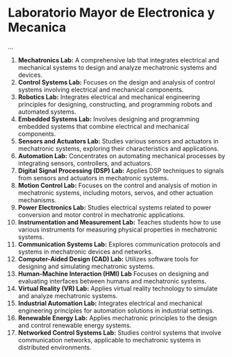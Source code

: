 # Laboratorio Mayor de Electronica y Mecanica

…

1. **Mechatronics Lab:** A comprehensive lab that integrates electrical and mechanical systems to design and analyze mechatronic systems and devices.
2. **Control Systems Lab:** Focuses on the design and analysis of control systems involving electrical and mechanical components.
3. **Robotics Lab:** Integrates electrical and mechanical engineering principles for designing, constructing, and programming robots and automated systems.
4. **Embedded Systems Lab:** Involves designing and programming embedded systems that combine electrical and mechanical components.
5. **Sensors and Actuators Lab:** Studies various sensors and actuators in mechatronic systems, exploring their characteristics and applications.
6. **Automation Lab:** Concentrates on automating mechanical processes by integrating sensors, controllers, and actuators.
7. **Digital Signal Processing (DSP) Lab:** Applies DSP techniques to signals from sensors and actuators in mechatronic systems.
8. **Motion Control Lab:** Focuses on the control and analysis of motion in mechatronic systems, including motors, servos, and other actuation mechanisms.
9. **Power Electronics Lab:** Studies electrical systems related to power conversion and motor control in mechatronic applications.
10. **Instrumentation and Measurement Lab:** Teaches students how to use various instruments for measuring physical properties in mechatronic systems.
11. **Communication Systems Lab:** Explores communication protocols and systems in mechatronic devices and networks.
12. **Computer-Aided Design (CAD) Lab:** Utilizes software tools for designing and simulating mechatronic systems.
13. **Human-Machine Interaction (HMI) Lab** Focuses on designing and evaluating interfaces between humans and mechatronic systems.
14. **Virtual Reality (VR) Lab:** Applies virtual reality technology to simulate and analyze mechatronic systems.
15. **Industrial Automation Lab:** Integrates electrical and mechanical engineering principles for automation solutions in industrial settings.
16. **Renewable Energy Lab:** Applies mechatronic principles to the design and control renewable energy systems.
17. **Networked Control Systems Lab:** Studies control systems that involve communication networks, applicable to mechatronic systems in distributed environments.